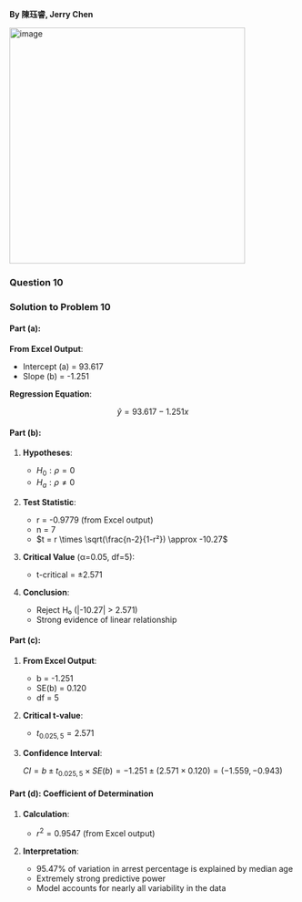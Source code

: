 **By 陳珏睿, Jerry Chen**

<img width="414" alt="image" src="https://github.com/user-attachments/assets/ae99d1e5-20f8-40ff-85b5-7a48d3ce1407" />

### Question 10
### Solution to Problem 10

#### Part (a):

**From Excel Output**:
   - Intercept (a) = 93.617
   - Slope (b) = -1.251

**Regression Equation**:

$$
\hat{y} = 93.617 - 1.251x
$$

#### Part (b): 

1. **Hypotheses**:
   - $H_0: ρ = 0$
   - $H_a: ρ \neq 0$

2. **Test Statistic**:
   - r = -0.9779 (from Excel output)
   - n = 7
   - $t = r \times \sqrt(\frac{n-2}{1-r²}) \approx -10.27$

3. **Critical Value** (α=0.05, df=5):
   - t-critical = ±2.571

4. **Conclusion**:
   - Reject H₀ (|-10.27| > 2.571)
   - Strong evidence of linear relationship

#### Part (c):

1. **From Excel Output**:
   - b = -1.251
   - SE(b) = 0.120
   - df = 5

2. **Critical t-value**:
   - $t_{0.025,5} = 2.571$

3. **Confidence Interval**:

$$
CI = b \pm t_{0.025,5} \times SE(b) = -1.251 \pm (2.571 \times 0.120) = (-1.559, -0.943)
$$

#### Part (d): Coefficient of Determination

1. **Calculation**:
   - $r^2 = 0.9547$ (from Excel output)

2. **Interpretation**:
   - 95.47% of variation in arrest percentage is explained by median age
   - Extremely strong predictive power
   - Model accounts for nearly all variability in the data

